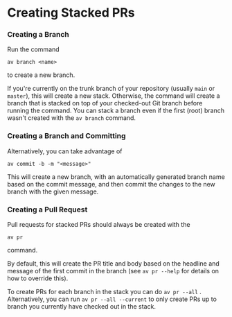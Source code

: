 # Creating Stacked PRs

### Creating a Branch

Run the command

```
av branch <name>
```

to create a new branch.

If you're currently on the trunk branch of your repository (usually `main` or `master`), this will create a new stack. Otherwise, the command will create a branch that is stacked on top of your checked-out Git branch before running the command. You can stack a branch even if the first (root) branch wasn't created with the `av branch` command.

### Creating a Branch and Committing

Alternatively, you can take advantage of

```
av commit -b -m "<message>"
```

This will create a new branch, with an automatically generated branch name based on the commit message, and then commit the changes to the new branch with the given message.

### Creating a Pull Request

Pull requests for stacked PRs should always be created with the

```
av pr
```

command.

By default, this will create the PR title and body based on the headline and message of the first commit in the branch (see `av pr --help` for details on how to override this).

To create PRs for each branch in the stack you can do `av pr --all` . Alternatively, you can run `av pr --all --current` to only create PRs up to branch you currently have checked out in the stack.&#x20;

